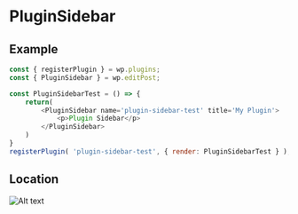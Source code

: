 # PluginSidebar


## Example

```js
const { registerPlugin } = wp.plugins;
const { PluginSidebar } = wp.editPost;

const PluginSidebarTest = () => {
	return(
		<PluginSidebar name='plugin-sidebar-test' title='My Plugin'>
			<p>Plugin Sidebar</p>
		</PluginSidebar>
	)
}
registerPlugin( 'plugin-sidebar-test', { render: PluginSidebarTest } );
```
## Location

![Alt text](../../../../master/assets/images/plugin-post-status-info-location.png?raw=true "Optional Title")
